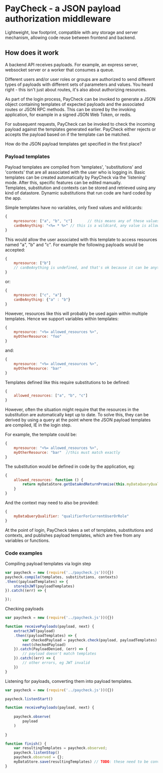 # PayCheck - a JSON payload authorization middleware

Lightweight, low footprint, compatible with any storage and server mechanism, allowing code reuse between frontend and backend. 

## How does it work

A backend API receives payloads. For example, an express server, websocket server or a worker that consumes a queue.

Different users and/or user roles or groups are authorized to send different types of payloads with different sets of parameters and values. You heard right - this isn't just about routes, it's also about authorizing resources.

As part of the login process, PayCheck can be invoked to generate a JSON object containing templates of expected payloads and the associated routes or JSON RPC methods. This can be stored by the invoking application, for example in a signed JSON Web Token, or redis. 

For subsequent requests, PayCheck can be invoked to check the incoming payload against the templates generated earlier. PayCheck either rejects or accepts the payload based on if the template can be matched.

How do the JSON payload templates get specified in the first place?

### Payload templates

Payload templates are compiled from 'templates', 'substitutions' and 'contexts' that are all associated with the user who is logging in. 
Basic templates can be created automatically by PayCheck via the 'listening' mode. After this, specific features can be edited manually.  
Templates, substitution and contexts can be stored and retrieved using any kind of datastore. Dynamic substitutions that run code are hard coded by the app.

Simple templates have no variables, only fixed values and wildcards: 

```js
{
    myresource: ["a", "b", "c"]       // this means any of these values are accepted
    canBeAnything: "<%= * %>" // this is a wildcard, any value is allowed
}
```

This would allow the user associated with this template to access resources named "a", "b" and "c". For example the following payloads would be accepted:

```js
{
    myresource: ["b"]
    // canBeAnything is undefined, and that's ok because it can be anything
}
```

or:

```js
{
    myresource: ["c", "a"]
    canBeAnything: {"a" : "b"}
}
```

However, resources like this will probably be used again within multiple templates. Hence we support variables within templates:

```js
{
    myresource: "<%= allowed_resources %>",
    myOtherResource: "foo"
}
```

and:

```js
{
    myresource: "<%= allowed_resources %>",
    myOtherResource: "bar"
}
```

Templates defined like this require substitutions to be defined:

```js
{
    allowed_resources: ["a", "b", "c"]
}
```

However, often the situation might require that the resources in the substitution are automatically kept up to date. To solve this, they can be derived by using a query at the point where the JSON payload templates are compiled, IE in the login step.
 
For example, the template could be:

```js
{
    myresource: "<%= allowed_resources %>",
    myOtherResource: "bar"  //this must match exactly
}
```

The substitution would be defined in code by the application, eg:

```js
{
    allowed_resources: function () {
        return myDataStore.getDataAndReturnPromise(this.myDataQueryQualifier) 
    }
}
```

And the context may need to also be provided:

```js
{
    myDataQueryQualifier: "qualifierForCurrentUserOrRole"
}
```

At the point of login, PayCheck takes a set of templates, substitutions and contexts, and publishes payload templates, which are free from any variables or functions.

### Code examples 

Compiling payload templates via login step
```js
var paycheck = new (require('../paycheck.js'))({})
paycheck.compile(templates, substitutions, contexts)
.then((payloadTemplates) => {
    storeInJWT(payloadTemplates)
}).catch((err) => {

});
```

Checking payloads 
```js
var paycheck = new (require('../paycheck.js'))({})

function receivePayloads(payload, next) {
    extractJWT(payload)
    .then((payloadTemplates) => {
        var checkedPayload = paycheck.check(payload, payloadTemplates)
        next(checkedPayload)
    }).catch(PayloadDenied, (err) => {
        // payload doesn't match templates
    }).catch((err) => {
        // other errors, eg JWT invalid
    })
}
```


Listening for payloads, converting them into payload templates.  

```js
var paycheck = new (require('../paycheck.js'))({})

paycheck.listenStart()

function receivePayloads(payload, next) {
    
    paycheck.observe(
        payload
    )
    
}

function finish() {
    var resultingTemplates = paycheck.observed; 
    paycheck.listenStop()   
    paycheck.observed = {};
    myDataStore.save(resultingTemplates) // TODO: these need to be converted into an array of payload templates for easier storage
}

```



